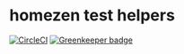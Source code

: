 # homezen test helpers

[![CircleCI](https://circleci.com/gh/homezen/hz-test-helpers.svg?style=shield&circle-token=634f2f0b090bad15648621618727f3a19a7bcb43)](https://circleci.com/gh/homezen/hz-test-helpers)
[![Greenkeeper badge](https://badges.greenkeeper.io/homezen/hz-test-helpers.svg?token=0cfc869f6d7632f597ae875975d2a5c4bc0c418a1fa7f16950b56ae40f0cffb3)](https://greenkeeper.io/)
